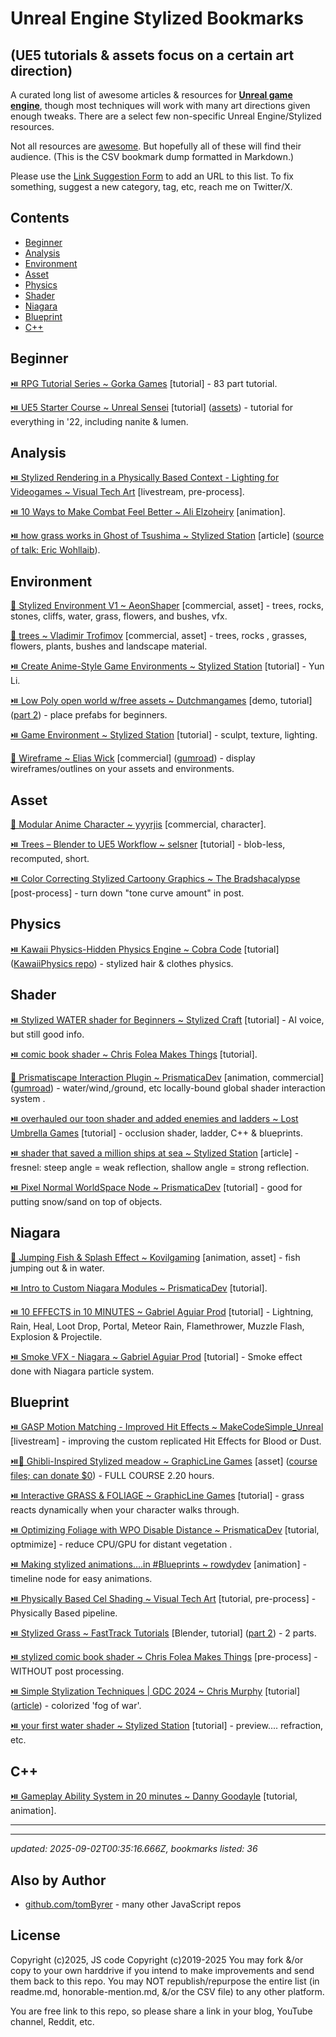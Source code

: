 # Unreal Engine Stylized Bookmarks

## (UE5 tutorials & assets focus on a certain art direction)

A curated long list of awesome articles & resources for **[Unreal game engine](https://workers.cloudflare.com/)**, though most techniques will work with many art directions given enough tweaks.
There are a select few non-specific Unreal Engine/Stylized resources.

Not all resources are [awesome](https://github.com/sindresorhus/awesome).  But hopefully all of these will find their audience.  (This is the CSV bookmark dump formatted in Markdown.)

Please use the [Link Suggestion Form]() to add an URL to this list.  To fix something, suggest a new category, tag, etc, reach me on Twitter/X.


## Contents

 - [Beginner](#beginner)
 - [Analysis](#analysis)
 - [Environment](#environment)
 - [Asset](#asset)
 - [Physics](#physics)
 - [Shader](#shader)
 - [Niagara](#niagara)
 - [Blueprint](#blueprint)
 - [C++](#c++)


## Beginner

 [⏯️ RPG Tutorial Series ~ Gorka Games](https://youtu.be/WcDj4uZygyE?list=PLiSlOaRBfgkcPAhYpGps16PT_9f28amXi) [tutorial] - 83 part tutorial.

 [⏯️ UE5 Starter Course ~ Unreal Sensei](https://youtu.be/k-zMkzmduqI) [tutorial] ([assets](https://www.unrealsensei.com/asset/ue5beginner)) -  tutorial for everything in '22, including nanite & lumen.


## Analysis

 [⏯️ Stylized Rendering in a Physically Based Context - Lighting for Videogames ~ Visual Tech Art](https://youtu.be/1Q9UqIPCh1A) [livestream, pre-process].

 [⏯️ 10 Ways to Make Combat Feel Better ~ Ali Elzoheiry](https://youtu.be/xkSDw6Z4PKk) [animation].

 [⏯️ how grass works in Ghost of Tsushima ~ Stylized Station](https://youtu.be/G8HH_pMKOhk) [article] ([source of talk: Eric Wohllaib](https://youtu.be/Ibe1JBF5i5Y)).


## Environment

 [🏪 Stylized Environment V1 ~ AeonShaper](https://www.fab.com/listings/6ae05e13-e0ee-468b-a6b0-07404b73d978) [commercial, asset] - trees, rocks, stones, cliffs, water, grass, flowers, and bushes, vfx.

 [🏪 trees ~ Vladimir Trofimov](https://www.fab.com/sellers/Vladimir%20Trofimov) [commercial, asset] - trees, rocks , grasses, flowers, plants, bushes and landscape material.

 [⏯️ Create Anime-Style Game Environments ~ Stylized Station](https://youtu.be/w1SPnlOIR94) [tutorial] - Yun Li.

 [⏯️ Low Poly open world w/free assets ~  Dutchmangames](https://youtu.be/cjQKbGsWT-M) [demo, tutorial] ([part 2](https://youtu.be/I-xgz0GNanw)) - place prefabs for beginners.

 [⏯️ Game Environment ~ Stylized Station](https://youtu.be/1C81K60KTtc) [tutorial] - sculpt, texture, lighting.

 [🏪 Wireframe ~ Elias Wick](https://www.fab.com/listings/d97c650b-e577-4f33-8800-6073290a2af7) [commercial] ([gumroad](https://eliaswick.gumroad.com/l/EliasWickWireframe)) - display wireframes/outlines on your assets and environments.


## Asset

 [🏪 Modular Anime Character ~ yyyrjis](https://www.fab.com/sellers/yyyrjis) [commercial, character].

 [⏯️ Trees – Blender to UE5 Workflow ~ selsner](https://www.youtube.com/shorts/yWyc14-6sog?feature=share) [tutorial] - blob-less, recomputed, short.

 [⏯️ Color Correcting Stylized Cartoony Graphics ~ The Bradshacalypse](https://youtu.be/BKfIgBUYfSg) [post-process] - turn down "tone curve amount" in post.


## Physics

 [⏯️ Kawaii Physics-Hidden Physics Engine ~ Cobra Code](https://youtu.be/9ThmoMHnHhw) [tutorial] ([KawaiiPhysics  repo](https://github.com/pafuhana1213/KawaiiPhysics)) - stylized hair & clothes physics.


## Shader

 [⏯️ Stylized WATER shader for Beginners ~ Stylized Craft](https://youtu.be/HWhZuz287FI) [tutorial] - AI voice, but still good info.

 [⏯️ comic book shader ~ Chris Folea Makes Things](https://youtu.be/Ctx1TP0XDUM) [tutorial].

 [🏪 Prismatiscape Interaction Plugin ~ PrismaticaDev](https://www.fab.com/listings/be1147e5-65b3-43b2-99a6-a3b2ed0d5748) [animation, commercial] ([gumroad](https://prismaticadev.gumroad.com/l/axvvm)) - water/wind,/ground, etc  locally-bound global shader interaction system .

 [⏯️ overhauled our toon shader and added enemies and ladders ~ Lost Umbrella Games](https://youtu.be/AVbzkvnTIlI) [tutorial] - occlusion shader, ladder, C++ & blueprints.

 [⏯️ shader that saved a million ships at sea ~ Stylized Station](https://youtu.be/gruiNVU7x7Q) [article] - fresnel: steep angle = weak reflection, shallow angle = strong reflection.

 [⏯️ Pixel Normal WorldSpace Node ~ PrismaticaDev](https://youtu.be/jOGfr6JXWcI) [tutorial] - good for putting snow/sand on top of objects.


## Niagara

 [🏪 Jumping Fish & Splash Effect ~ Kovilgaming](https://www.fab.com/listings/10b9c695-50f0-4bd8-8402-d44ce8966118) [animation, asset] - fish jumping out & in water.

 [⏯️ Intro to Custom Niagara Modules ~ PrismaticaDev](https://youtu.be/QCWrRjTdAmI) [tutorial].

 [⏯️ 10 EFFECTS in 10 MINUTES ~ Gabriel Aguiar Prod](https://www.youtube.com/shorts/jagvNDg7Iaw?feature=share) [tutorial] - Lightning, Rain, Heal, Loot Drop, Portal, Meteor Rain, Flamethrower, Muzzle Flash, Explosion & Projectile.

 [⏯️ Smoke VFX - Niagara ~ Gabriel Aguiar Prod](https://youtu.be/HRagD5L-WF8) [tutorial] - Smoke effect done with Niagara particle system.


## Blueprint

 [⏯️ GASP Motion Matching - Improved Hit Effects ~ MakeCodeSimple_Unreal](https://youtu.be/qNWl3NmHCe4) [livestream] - improving the custom replicated Hit Effects for Blood or Dust.

 [⏯️🏪 Ghibli-Inspired Stylized meadow ~ GraphicLine Games](https://youtu.be/2VRZrm3eCEs) [asset] ([course files; can donate $0](https://graphicline.gumroad.com/l/opjhs)) - FULL COURSE 2.20 hours.

 [⏯️ Interactive GRASS & FOLIAGE ~ GraphicLine Games](https://youtu.be/Lf0LgD_GJ58) [tutorial] - grass reacts dynamically when your character walks through.

 [⏯️ Optimizing Foliage with WPO Disable Distance ~ PrismaticaDev](https://youtu.be/4UJp4iB53qs) [tutorial, optmimize] - reduce CPU/GPU for distant vegetation .

 [⏯️ Making stylized animations….in #Blueprints ~ rowdydev](https://www.youtube.com/shorts/SYI54wk5K0U?feature=share) [animation] - timeline node for easy animations.

 [⏯️ Physically Based Cel Shading ~ Visual Tech Art](https://youtu.be/eBS3BOI5KnM) [tutorial, pre-process] - Physically Based pipeline.

 [⏯️ Stylized Grass ~ FastTrack Tutorials](https://youtu.be/x3k_zeQc958) [Blender, tutorial] ([part 2](https://youtu.be/7yhTc6GNEd8)) - 2 parts.

 [⏯️ stylized comic book shader ~ Chris Folea Makes Things](https://youtu.be/Ctx1TP0XDUM) [pre-process] - WITHOUT post processing.

 [⏯️ Simple Stylization Techniques | GDC 2024 ~  Chris Murphy](https://youtu.be/exMzwH7EJUY) [tutorial] ([article](https://dev.epicgames.com/community/learning/talks-and-demos/XayP/fortnite-simple-stylization-techniques-in-unreal-engine-5)) - colorized 'fog of war'.

 [⏯️ your first water shader  ~ Stylized Station](https://youtu.be/kXH1-uY0wjY) [tutorial] - preview.... refraction, etc.


## C++

 [⏯️ Gameplay Ability System in 20 minutes ~ Danny Goodayle](https://youtu.be/s3-kOmP5bVw) [tutorial, animation].

---
---

*updated: 2025-09-02T00:35:16.666Z, bookmarks listed: 36*



## Also by Author

- [github.com/tomByrer](https://github.com/tomByrer) - many other JavaScript repos

## License

Copyright (c)2025, JS code Copyright (c)2019-2025
You may fork &/or copy to your own harddrive if you intend to make improvements and send them back to this repo.
You may NOT republish/repurpose the entire list (in readme.md, honorable-mention.md, &/or the CSV file) to any other platform.

You are free link to this repo, so please share a link in your blog, YouTube channel, Reddit, etc.

